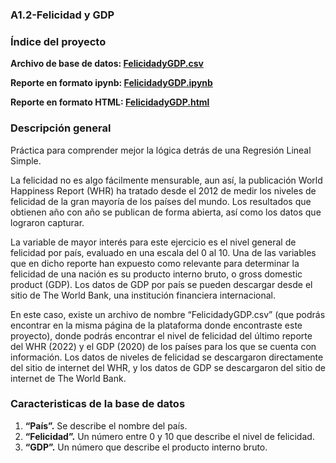 ### **A1.2-Felicidad y GDP**

### Índice del proyecto
<p><b>Archivo de base de datos: <a href="FelicidadyGDP.csv" title="FelicidadyGDP.csv">FelicidadyGDP.csv</a></b></p>
<p><b>Reporte en formato ipynb: <a href="FelicidadyGDP.ipynb" title="FelicidadyGDP.ipynb">FelicidadyGDP.ipynb</a></b></p>
<p><b>Reporte en formato HTML: <a href="FelicidadyGDP.html" title="FelicidadyGDP.html">FelicidadyGDP.html</a></b></p>

### Descripción general
<p>Práctica para comprender mejor la lógica detrás de una Regresión Lineal Simple.</p>
<p>La felicidad no es algo fácilmente mensurable, aun así, la publicación World Happiness Report (WHR) ha tratado desde el 2012 de medir los niveles de felicidad de la gran mayoría de los países del mundo. Los resultados que obtienen año con año se publican de forma abierta, así como los datos que lograron capturar.</p>
<p>La variable de mayor interés para este ejercicio es el nivel general de felicidad por país, evaluado en una escala del 0 al 10. Una de las variables que en dicho reporte han expuesto como relevante para determinar la felicidad de una nación es su producto interno bruto, o gross domestic product (GDP). Los datos de GDP por país se pueden descargar desde el sitio de The World Bank, una institución financiera internacional.</p>
<p>En este caso, existe un archivo de nombre “FelicidadyGDP.csv” (que podrás encontrar en la misma página de la plataforma donde encontraste este proyecto), donde podrás encontrar el nivel de felicidad del último reporte del WHR (2022) y el GDP (2020) de los países para los que se cuenta con información. Los datos de niveles de felicidad se descargaron directamente del sitio de internet del WHR, y los datos de GDP se descargaron del sitio de internet de The World Bank.</p>

### Caracteristicas de la base de datos
1. **“País”.** Se describe el nombre del país.
2. **“Felicidad”.** Un número entre 0 y 10 que describe el nivel de felicidad.
3. **“GDP”.** Un número que describe el producto interno bruto.
